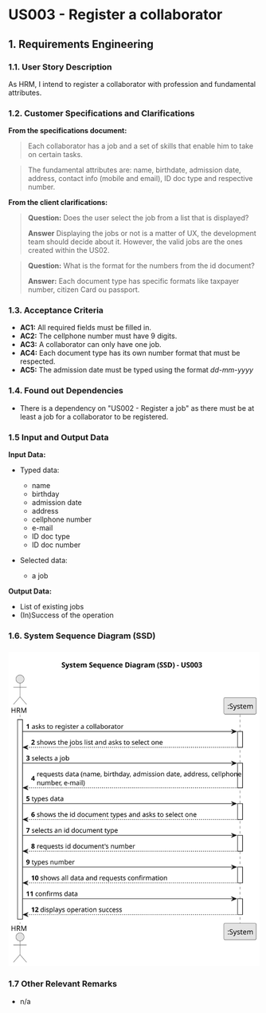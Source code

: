 # US003 - Register a collaborator


## 1. Requirements Engineering

### 1.1. User Story Description
As  HRM, I intend to register a collaborator with profession and fundamental attributes.

### 1.2. Customer Specifications and Clarifications 

**From the specifications document:**

>	Each collaborator has a job and a set of skills that enable him to take on certain tasks.

>	The fundamental attributes are: name, birthdate, admission date, address, contact info (mobile and
email), ID doc type and respective number. 

**From the client clarifications:**

> **Question:** Does the user select the job from a list that is displayed?
> 
> **Answer** Displaying the jobs or not is a matter of UX, the development team should decide about it. However, the valid jobs are the ones created within the US02.

> **Question:** What is the format for the numbers from the id document?
> 
> **Answer:** Each document type has specific formats like taxpayer number, citizen Card ou passport.

### 1.3. Acceptance Criteria

* **AC1:** All required fields must be filled in.
* **AC2:** The cellphone number must have 9 digits.
* **AC3:** A collaborator can only have one job.
* **AC4:** Each document type has its own number format that must be respected.
* **AC5:** The admission date must be typed using the format _dd-mm-yyyy_

### 1.4. Found out Dependencies

* There is a dependency on "US002 - Register a job" as there must be at least a job for a collaborator to be registered.

### 1.5 Input and Output Data

**Input Data:**

* Typed data:
    * name
    * birthday 
    * admission date
    * address
    * cellphone number
    * e-mail
    * ID doc type
    * ID doc number
	

* Selected data:
    * a job

**Output Data:**

* List of existing jobs
* (In)Success of the operation

### 1.6. System Sequence Diagram (SSD)
 
###

![System Sequence Diagram - Alternative One](svg/us003-system-sequence-diagram.svg)


### 1.7 Other Relevant Remarks

* n/a